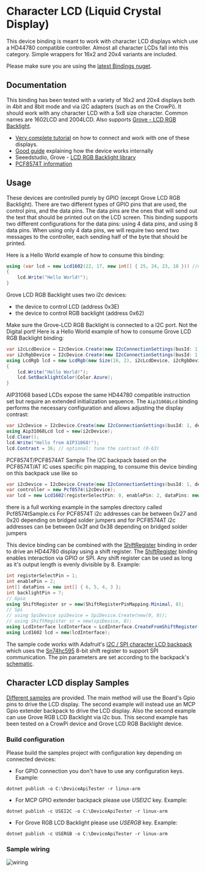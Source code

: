 # Character LCD (Liquid Crystal Display)

This device binding is meant to work with character LCD displays which use a HD44780 compatible controller. Almost all character LCDs fall into this category. Simple wrappers for 16x2 and 20x4 variants are included.

Please make sure you are using the [latest Bindings nuget](https://github.com/dotnet/iot#how-to-install).

## Documentation

This binding has been tested with a variety of 16x2 and 20x4 displays both in 4bit and 8bit mode and via i2C adapters (such as on the CrowPi). It should work with any character LCD with a 5x8 size character. Common names are 1602LCD and 2004LCD. Also supports [Grove - LCD RGB Backlight](http://wiki.seeedstudio.com/Grove-LCD_RGB_Backlight/).

- [Very complete tutorial](https://learn.adafruit.com/drive-a-16x2-lcd-directly-with-a-raspberry-pi/overview) on how to connect and work with one of these displays.
- [Good guide](http://www.site2241.net/november2014.htm) explaining how the device works internally
- Seeedstudio, Grove - [LCD RGB Backlight library](https://github.com/Seeed-Studio/Grove_LCD_RGB_Backlight)
- [PCF8574T information](https://alselectro.wordpress.com/2016/05/12/serial-lcd-i2c-module-pcf8574/)

## Usage

These devices are controlled purely by GPIO (except Grove LCD RGB Backlight). There are two different types of GPIO pins that are used, the control pins, and the data pins. The data pins are the ones that will send out the text that should be printed out on the LCD screen. This binding supports two different configurations for the data pins: using 4 data pins, and using 8 data pins. When using only 4 data pins, we will require two send two messages to the controller, each sending half of the byte that should be printed.

Here is a Hello World example of how to consume this binding:

```csharp
using (var lcd = new Lcd1602(22, 17, new int[] { 25, 24, 23, 18 })) //using 4 data pins
{
    lcd.Write("Hello World!");
}
```

Grove LCD RGB Backlight uses two i2c devices:

- the device to control LCD (address 0x3E)
- the device to control RGB backlight (address 0x62)

Make sure the Grove-LCD RGB Backlight is connected to a I2C port. Not the Digital port!
Here is a Hello World example of how to consume Grove LCD RGB Backlight binding:

```csharp
var i2cLcdDevice = I2cDevice.Create(new I2cConnectionSettings(busId: 1, deviceAddress: 0x3E));
var i2cRgbDevice = I2cDevice.Create(new I2cConnectionSettings(busId: 1, deviceAddress: 0x62));
using LcdRgb lcd = new LcdRgb(new Size(16, 2), i2cLcdDevice, i2cRgbDevice);
{
    lcd.Write("Hello World!");
    lcd.SetBacklightColor(Color.Azure);
}
```

AIP31068 based LCDs expose the same HD44780 compatible instruction set but require an extended
initialization sequence. The `Aip31068Lcd` binding performs the necessary configuration and allows
adjusting the display contrast:

```csharp
var i2cDevice = I2cDevice.Create(new I2cConnectionSettings(busId: 1, deviceAddress: 0x3E));
using Aip31068Lcd lcd = new(i2cDevice);
lcd.Clear();
lcd.Write("Hello from AIP31068!");
lcd.Contrast = 36; // optional: tune the contrast (0-63)
```

PCF8574T/PCF8574AT Sample
The I2C backpack based on the PCF8574T/AT IC uses specific pin mapping, to consume this device binding on this backpack use like so

```csharp
var i2cDevice = I2cDevice.Create(new I2cConnectionSettings(busId: 1, deviceAddress: 0x27));
var controller = new Pcf8574(i2cDevice);
var lcd = new Lcd1602(registerSelectPin: 0, enablePin: 2, dataPins: new int[] { 4, 5, 6, 7}, backlightPin: 3, readWritePin: 1, controller: controller);
```

there is a full working example in the samples directory called Pcf8574tSample.cs
For PCF8574T i2c addresses can be between 0x27 and 0x20 depending on bridged solder jumpers and for PCF8574AT i2c addresses can be between 0x3f and 0x38 depending on bridged solder jumpers

This device binding can be combined with the [ShiftRegister](https://github.com/dotnet/iot/tree/main/src/devices/ShiftRegister/README.md) binding in order to drive an HD44780 display using a shift register. The [ShiftRegister](https://github.com/dotnet/iot/tree/main/src/devices/ShiftRegister/README.md) binding enables interaction via GPIO or SPI. Any shift register can be used as long as it's output length is evenly divisible by 8. Example:

```csharp
int registerSelectPin = 1;
int enablePin = 2;
int[] dataPins = new int[] { 6, 5, 4, 3 };
int backlightPin = 7;
// Gpio
using ShiftRegister sr = new(ShiftRegisterPinMapping.Minimal, 8);
// Spi
// using SpiDevice spiDevice = SpiDevice.Create(new(0, 0));
// using ShiftRegister sr = new(spiDevice, 8);
using LcdInterface lcdInterface = LcdInterface.CreateFromShiftRegister(registerSelectPin, enablePin, dataPins, backlightPin, sr);
using Lcd1602 lcd = new(lcdInterface);
```

The sample code works with Adafruit's [I2C / SPI character LCD backpack](https://learn.adafruit.com/i2c-spi-lcd-backpack) which uses the [Sn74hc595](https://github.com/dotnet/iot/blob/main/src/devices/Sn74hc595/README.md) 8-bit shift register to support SPI communication. The pin parameters are set according to the backpack's [schematic](https://learn.adafruit.com/i2c-spi-lcd-backpack/downloads).

## Character LCD display Samples

[Different samples](https://github.com/dotnet/iot/tree/main/src/devices/CharacterLcd/samples) are provided. The main method will use the Board's Gpio pins to drive the LCD display. The second example will instead use an MCP Gpio extender backpack to drive the LCD display. Also the second example can use Grove RGB LCD Backlight via i2c bus. This second example has been tested on a CrowPi device and Grove LCD RGB Backlight device.

### Build configuration

Please build the samples project with configuration key depending on connected devices:

- For GPIO connection you don't have to use any configuration keys. Example:

```shell
dotnet publish -o C:\DeviceApiTester -r linux-arm
```

- For MCP GPIO extender backpack please use *USEI2C* key. Example:

```shell
dotnet publish -c USEI2C -o C:\DeviceApiTester -r linux-arm
```

- For Grove RGB LCD Backlight please use *USERGB* key. Example:

```shell
dotnet publish -c USERGB -o C:\DeviceApiTester -r linux-arm
```

### Sample wiring

![wiring](lcmWiringExample.jpg)
